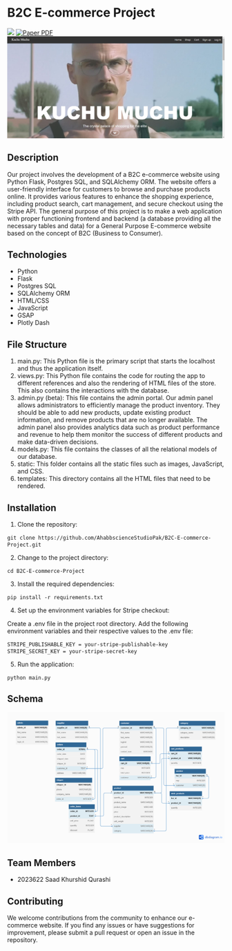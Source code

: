 # B2C E-commerce Project
![](https://img.shields.io/github/issues/AhabbscienceStudioPak/B2C-E-commerce-Project.svg)
    <a href="https://drive.google.com/file/d/1yQETGQlPU1pp5divxP75AhhytIeM5rwB/view?usp=drive_link">
      <img src='https://img.shields.io/badge/Paper-PDF-green?style=for-the-badge&logo=adobeacrobatreader&logoWidth=20&logoColor=white&labelColor=66cc00&color=94DD15' alt='Paper PDF'>
    </a>
<img src = "kucho mucho.JPG">
## Description
Our project involves the development of a B2C e-commerce website using Python Flask, Postgres SQL, and SQLAlchemy ORM. The website offers a user-friendly interface for customers to browse and purchase products online. It provides various features to enhance the shopping experience, including product search, cart management, and secure checkout using the Stripe API. The general purpose of this project is to make a web application with proper functioning frontend and backend (a database providing all the necessary tables and data) for a General Purpose E-commerce website based on the concept of B2C (Business to Consumer).

## Technologies
- Python
- Flask
- Postgres SQL
- SQLAlchemy ORM
- HTML/CSS
- JavaScript
- GSAP
- Plotly Dash

## File Structure
1. main.py:
This Python file is the primary script that starts the localhost and thus the application itself.
2. views.py:
This Python file contains the code for routing the app to different references and also the rendering of HTML files of the store. This also contains the interactions with the database.
3. admin.py (beta): This file contains the admin portal. Our admin panel allows administrators to efficiently manage the product inventory. They should be able to add new products, update existing product information, and remove products that are no longer available. The admin panel also provides analytics data such as product performance and revenue to help them monitor the success of different products and make data-driven decisions. 
4. models.py:
This file contains the classes of all the relational models of our database.
5. static:
This folder contains all the static files such as images, JavaScript, and CSS.
6. templates:
This directory contains all the HTML files that need to be rendered.

## Installation

1. Clone the repository:
```shell
git clone https://github.com/AhabbscienceStudioPak/B2C-E-commerce-Project.git
```

2. Change to the project directory:
```shell
cd B2C-E-commerce-Project
```

3. Install the required dependencies:
```shell
pip install -r requirements.txt
```

4. Set up the environment variables for Stripe checkout:

Create a .env file in the project root directory.
Add the following environment variables and their respective values to the .env file:
```env
STRIPE_PUBLISHABLE_KEY = your-stripe-publishable-key
STRIPE_SECRET_KEY = your-stripe-secret-key
```

5. Run the application:
```shell
python main.py
```

## Schema
<img src = "ERD.png">

## Team Members
- 2023622 Saad Khurshid Qurashi

## Contributing
We welcome contributions from the community to enhance our e-commerce website. If you find any issues or have suggestions for improvement, please submit a pull request or open an issue in the repository.

